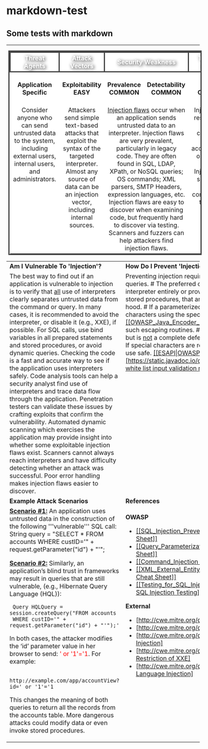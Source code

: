 # markdown-test
Some tests with markdown
---
---
<table style="align:center; border-collapse: collapse; text-align:center; margin: 0px 5px 0px 5px; border: 3px solid #444444; background-color: #FFFFFF; padding=2;">
<tr style="background-color: #FFFFFF; border: 3px solid #444444; height: 2em; font-size: 100%; color: #FFFFFF;  text-shadow: 2px 2px 8px #000000; ">
         <th width="16.5%" style="border: 3px solid #444444;"> Threat Agents</th>
         <th width="16.5%" style="border: 3px solid #444444;"> Attack Vectors</th>
         <th width="33%" colspan="2" style="border: 3px solid #444444;"> Security Weakness</th>
         <th width="16.5%" style="border: 3px solid #444444;">Technical Impacts</th>
         <th width="16.5%" style="border: 3px solid #444444;">Business Impacts</th>
</tr>
<tr>
    <td font-size="100%"; font-weight="bold"; background-color="#D9D9D9"; color="#000000"; border="3px solid #444444"><b>Application<br/>Specific</b></td>
    <td><b>Exploitability<br/> EASY</b></td>
    <td><b>Prevalence<br/> COMMON</b></td>
    <td><b>Detectability<br/> COMMON</b></td>
    <td><b>Impact<br/> COMMON</b></td>
    <td><b>Application /<br/> Business Specific </b></td>
 </tr>
 <!---- Content ---->
 <tr valign="top";> 
     <!--- Threat Agents --->
     <td>
     Consider anyone who can send untrusted data to the system, including external users, internal users, and administrators.
     </td>
     <!--- Attack Vectors --->
     <td>
     Attackers send simple text-based attacks that exploit the syntax of the targeted interpreter. Almost any source of data can be an injection vector, including internal sources. 
     </td>
     <!---  Security Weakness --->
     <td colspan="2";>
     <!--- internal OWASP-Link---> <u><a href="https://www.owasp.org/index.php/Injection_Flaws">Injection flaws</a></u> occur when an application sends untrusted data to an interpreter. Injection flaws are very prevalent, particularly in legacy code. They are often found in SQL, LDAP, XPath, or NoSQL queries; OS commands; XML parsers, SMTP Headers, expression languages, etc. Injection flaws are easy to discover when examining code, but frequently hard to discover via testing. Scanners and fuzzers can help attackers find injection flaws. 
     </td>
     <!--- Technical Impacts --->
     <td>
     Injection can result in data loss or corruption, lack of accountability, or denial of access. Injection can sometimes lead to complete host takeover. 
     </td>
     <!--- Business Impacts --->
     <td>
     Consider the business value of the affected data and the platform running the interpreter. All data could be stolen, modified, or deleted. Could your reputation be harmed?
     </td>
 </tr>
 </table>
     
<!--- {{Top_10:SubsectionTableBeginTemplate|type=main}} {{Top_10_2010:SubsectionAdvancedTemplate|type={{Top_10_2010:StyleTemplate}}|subsection=vulnerableTo|position=firstLeft|risk=1|year=2017|language=en}} ---> 
<table>
<tr valign="top";> 
    <td width="50%"><b>Am I Vulnerable To 'Injection'?</b></td>
    <td width="50%"><b>How Do I Prevent 'Injection'?</b></td>
</tr>
<tr valign="top";> 
    <td  width="50%">The best way to find out if an application is vulnerable to injection is to verify that <u>all</u> use of interpreters clearly separates untrusted data from the command or query. In many cases, it is recommended to avoid the interpreter, or disable it (e.g., XXE), if possible. For SQL calls, use bind variables in all prepared statements and stored procedures, or avoid dynamic queries.
Checking the code is a fast and accurate way to see if the application uses interpreters safely. Code analysis tools can help a security analyst find use of interpreters and trace data flow through the application. Penetration testers can validate these issues by crafting exploits that confirm the vulnerability.
Automated dynamic scanning which exercises the application may provide insight into whether some exploitable injection flaws exist. Scanners cannot always reach interpreters and have difficulty detecting whether an attack was successful. Poor error handling makes injection flaws easier to discover.</td>
 <!--- {{Top_10_2010:SubsectionAdvancedTemplate|type={{Top_10_2010:StyleTemplate}}|subsection=howPrevent|position=right|risk=1|year=2017|language=en}}  --->
   <td width="50%">Preventing injection requires keeping untrusted data separate from commands and queries.
# The preferred option is to use a safe API which avoids the use of the interpreter entirely or provides a parameterized interface.  Be careful with APIs, such as stored procedures, that are parameterized, but can still introduce injection under the hood.
# If a parameterized API is not available, you should carefully escape special characters using the specific escape syntax for that interpreter. <u>[[OWASP_Java_Encoder_Project|OWASP’s Java Encoder]]</u> and similar libraries provide such escaping routines.
# Positive or “white list” input validation is also recommended, but is <u>not</u> a complete defense as many situations require special characters be allowed. If special characters are required, only approaches (1) and (2) above will make their use safe. <u>[[ESAPI|OWASP’s ESAPI]]</u> has an extensible library of <u>[https://static.javadoc.io/org.owasp.esapi/esapi/2.1.0.1/org/owasp/esapi/Validator.html white list input validation routines]</u>.</td>
</tr>
<tr valign="top";> 
    <td width="50%"><b>Example Attack Scenarios</b></td>
    <td width="50%"><b>References</b></td>
</tr>
<tr valign="top";> 
    <td width="50%">
 <!--- {{Top_10_2010:SubsectionAdvancedTemplate|type={{Top_10_2010:StyleTemplate}}|subsection=example|position=left|risk=1|year=2017|language=en}} --->
    <u><b>Scenario #1:</b></u> An application uses untrusted data in the construction of the following '''vulnerable''' SQL call:
 <!--- {{Top_10_2010:ExampleBeginTemplate|year=2017}} --->
 <!--- <b><span style="color:red;"> --->
     String query = "SELECT * FROM accounts WHERE custID='" + request.getParameter("id") + "'";
 <!--- </span></b> ---> 
 <!--- {{Top_10_2010:ExampleEndTemplate}} --->

<u><b>Scenario #2:</b></u> Similarly, an application’s blind trust in frameworks may result in queries that are still vulnerable, (e.g., Hibernate Query Language (HQL)):
 <!--- {{Top_10_2010:ExampleBeginTemplate|year=2017}} --->
 <!--- <b><span style="color:red;"> --->
     Query HQLQuery = session.createQuery("FROM accounts
     WHERE custID='" + request.getParameter("id") + "'");'
 <!--- </span></b> --->
 <!--- {{Top_10_2010:ExampleEndTemplate}} --->
In both cases, the attacker modifies the ‘id’ parameter value in her browser to send: <span style="color:red;">' or '1'='1</span>. For example: 
 <!--- {{Top_10_2010:ExampleBeginTemplate|year=2017}} --->
 <!--- <b><span style="color:red;"><nowiki> --->
     http://example.com/app/accountView?id=' or '1'='1 
 <!--- </nowiki></span></b> --->
 <!--- {{Top_10_2010:ExampleEndTemplate}} --->
This changes the meaning of both queries to return all the records from the accounts table. More dangerous attacks could modify data or even invoke stored procedures.
    </td>
    <td width="50%">
 <!--- {{Top_10_2010:SubsectionAdvancedTemplate|type={{Top_10_2010:StyleTemplate}}|subsection=references|position=right|risk=1|year=2017|language=en}} --->
 <!--- {{Top_10_2010:SubSubsectionOWASPReferencesTemplate}} --->
<b>OWASP</b>
* <u>[[SQL_Injection_Prevention_Cheat_Sheet | OWASP SQL Injection Prevention Cheat Sheet]]</u>
* <u>[[Query_Parameterization_Cheat_Sheet | OWASP Query Parameterization Cheat Sheet]]</u>
* <u>[[Command_Injection | OWASP Command Injection Article]]</u>
* <u>[[XML_External_Entity_(XXE)_Prevention_Cheat_Sheet| OWASP XXE Prevention Cheat Sheet]]</u>
* <u>[[Testing_for_SQL_Injection_(OTG-INPVAL-005)|OWASP Testing Guide: Chapter on SQL Injection Testing]]</u>

 <!--- {{Top_10_2010:SubSubsectionExternalReferencesTemplate}} --->
<b>External</b>
* <u>[http://cwe.mitre.org/data/definitions/77.html CWE Entry 77 on Command Injection]</u>
* <u>[http://cwe.mitre.org/data/definitions/89.html CWE Entry 89 on SQL Injection]</u>
* <u>[http://cwe.mitre.org/data/definitions/564.html CWE Entry 564 on Hibernate Injection]</u>
* <u>[http://cwe.mitre.org/data/definitions/611.html CWE Entry 611 on Improper Restriction of XXE]</u>
* <u>[http://cwe.mitre.org/data/definitions/917.html|CWE Entry 917 on Expression Language Injection]</u>
    </td>
</tr>
</table>
 
